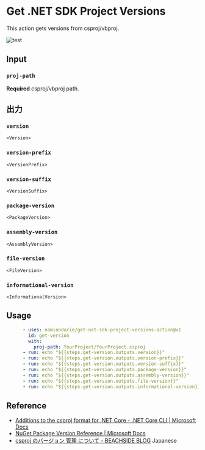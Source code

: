 # Get .NET SDK Project Versions

This action gets versions from csproj/vbproj.

![test](https://github.com/naminodarie/get-net-sdk-project-versions-action/workflows/build-test/badge.svg?branch=master)

## Input

### `proj-path`

**Required** csproj/vbproj path.

## 出力
### `version`

`<Version>`
### `version-prefix`

`<VersionPrefix>`
### `version-suffix`

`<VersionSuffix>`
### `package-version`

`<PackageVersion>`
### `assembly-version`

`<AssemblyVersion>`
### `file-version`

`<FileVersion>`
### `informational-version`

`<InformationalVersion>`

## Usage

```yml
      - uses: naminodarie/get-net-sdk-project-versions-action@v1
        id: get-version
        with:
          proj-path: YourProject/YourProject.csproj
      - run: echo "${{steps.get-version.outputs.version}}"
      - run: echo "${{steps.get-version.outputs.version-prefix}}" 
      - run: echo "${{steps.get-version.outputs.version-suffix}}" 
      - run: echo "${{steps.get-version.outputs.package-version}}" 
      - run: echo "${{steps.get-version.outputs.assembly-version}}" 
      - run: echo "${{steps.get-version.outputs.file-version}}" 
      - run: echo "${{steps.get-version.outputs.informational-version}}" 
```

## Reference

- [Additions to the csproj format for .NET Core - .NET Core CLI | Microsoft Docs](https://docs.microsoft.com/en-us/dotnet/core/tools/csproj)
- [NuGet Package Version Reference | Microsoft Docs](https://docs.microsoft.com/nuget/concepts/package-versioning)
- [csproj のバージョン 管理 について - BEACHSIDE BLOG](https://blog.beachside.dev/entry/2019/06/06/190000) Japanese